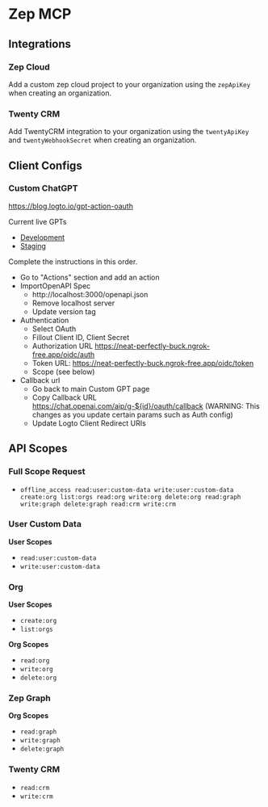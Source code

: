 # Zep MCP

## Integrations
### Zep Cloud
Add a custom zep cloud project to your organization using the `zepApiKey` when creating an organization.

### Twenty CRM
Add TwentyCRM integration to your organization using the `twentyApiKey` and `twentyWebhookSecret` when creating an organization.

## Client Configs
### Custom ChatGPT
https://blog.logto.io/gpt-action-oauth

Current live GPTs
- [Development](https://chatgpt.com/g/g-68cd5c1588a08191bdbceac311002291-development-coeus-gpt?model=gpt-5)
- [Staging](https://chatgpt.com/g/g-68bea1c9625881918615156829f9b66c-coeus-gpt?model=gpt-5)

Complete the instructions in this order.

- Go to "Actions" section and add an action
- ImportOpenAPI Spec
    - http://localhost:3000/openapi.json
    - Remove localhost server
    - Update version tag
- Authentication
    - Select OAuth
    - Fillout Client ID, Client Secret
    - Authorization URL https://neat-perfectly-buck.ngrok-free.app/oidc/auth
    - Token URL: https://neat-perfectly-buck.ngrok-free.app/oidc/token
    - Scope (see below)
- Callback url
    - Go back to main Custom GPT page
    - Copy Callback URL https://chat.openai.com/aip/g-${id}/oauth/callback (WARNING: This changes as you update certain params such as Auth config)
    - Update Logto Client Redirect URIs

## API Scopes

### Full Scope Request
- `offline_access read:user:custom-data write:user:custom-data create:org list:orgs read:org write:org delete:org read:graph write:graph delete:graph read:crm write:crm`

### User Custom Data
**User Scopes**
- `read:user:custom-data`
- `write:user:custom-data`

### Org
**User Scopes**
- `create:org`
- `list:orgs`

**Org Scopes**
- `read:org`
- `write:org`
- `delete:org`

### Zep Graph
**Org Scopes**
- `read:graph`
- `write:graph`
- `delete:graph`

### Twenty CRM
- `read:crm`
- `write:crm`
